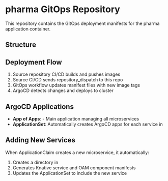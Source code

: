 # pharma GitOps Repository

This repository contains the GitOps deployment manifests for the pharma application container.

## Structure



## Deployment Flow

1. Source repository CI/CD builds and pushes images
2. Source CI/CD sends repository_dispatch to this repo
3. GitOps workflow updates manifest files with new image tags
4. ArgoCD detects changes and deploys to cluster

## ArgoCD Applications

- **App of Apps**:  - Main application managing all microservices
- **ApplicationSet**: Automatically creates ArgoCD apps for each service in 

## Adding New Services

When ApplicationClaim creates a new microservice, it automatically:
1. Creates a directory in 
2. Generates Knative service and OAM component manifests
3. Updates the ApplicationSet to include the new service
